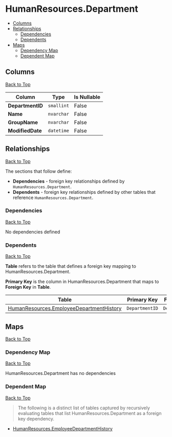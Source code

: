 # HumanResources.Department

* [Columns](#columns)
* [Relationships](#relationships)
    * [Dependencies](#dependencies)
    * [Dependents](#dependents)
* [Maps](#maps)
    * [Dependency Map](#dependency-map)
    * [Dependent Map](#dependent-map)

## Columns
[Back to Top](#humanresourcesdepartment)

Column | Type | Is Nullable
-------|------|------------
**DepartmentID** | `smallint` | False
**Name** | `nvarchar` | False
**GroupName** | `nvarchar` | False
**ModifiedDate** | `datetime` | False

## Relationships
[Back to Top](#humanresourcesdepartment)


The sections that follow define:
* **Dependencies** - foreign key relationships defined by `HumanResources.Department`.
* **Dependents** - foreign key relationships defined by other tables that reference `HumanResources.Department`.

### Dependencies
[Back to Top](#humanresourcesdepartment)


No dependencies defined

### Dependents
[Back to Top](#humanresourcesdepartment)

**Table** refers to the table that defines a foreign key mapping to HumanResources.Department.

**Primary Key** is the column in HumanResources.Department that maps to **Foreign Key** in **Table**.

Table | Primary Key | Foreign Key | Foreign Key Name
------|-------------|-------------|-----------------
[HumanResources.EmployeeDepartmentHistory](./EmployeeDepartmentHistory.md) | `DepartmentID` | `DepartmentID` | **FK_EmployeeDepartmentHistory_Department_DepartmentID**

## Maps
[Back to Top](#humanresourcesdepartment)

### Dependency Map
[Back to Top](#humanresourcesdepartment)

HumanResources.Department has no dependencies
### Dependent Map
[Back to Top](#humanresourcesdepartment)

> The following is a distinct list of tables captured by recursively evaluating tables that list HumanResources.Department as a foreign key dependency.

* [HumanResources.EmployeeDepartmentHistory](./EmployeeDepartmentHistory.md)
